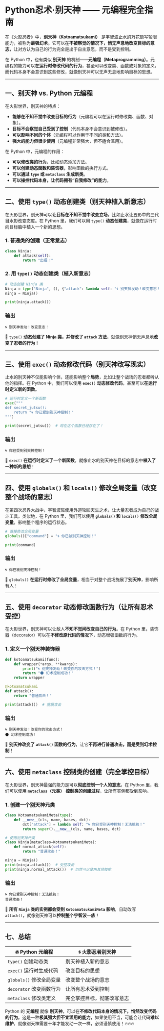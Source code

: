 # Python忍术·别天神 —— 元编程完全指南

在《火影忍者》中，**别天神（Kotoamatsukami）** 是宇智波止水的万花筒写轮眼能力，被称为**最强幻术**。它可以在**不被察觉的情况下，悄无声息地改变目标的意志**，让对方认为自己的行为完全是出于自主意愿，而不是受到控制。

在 Python 中，也有类似 **别天神** 的机制——**元编程（Metaprogramming）**。元编程的能力可以**在运行时修改代码的行为**，甚至可以改变类、函数或对象的定义，而代码本身不会意识到这些修改，就像别天神可以无声无息地影响目标的思想。

---

## **一、别天神 vs. Python 元编程**
在火影世界，别天神的特点：
- **能够在不知不觉中改变目标的行为**（元编程可以在运行时修改类、函数、对象）。
- **目标不会察觉自己受到了控制**（代码本身不会意识到被修改）。
- **可以影响不同的个体**（元编程可以作用于不同的类和方法）。
- **强大的能力但很少使用**（元编程非常强大，但不适合滥用）。

在 Python 中，元编程的作用：
- **可以修改类的行为**，比如动态添加方法。
- **可以创建动态函数和装饰器**，影响函数的执行方式。
- **可以通过 `type` 或 `metaclass` 生成新类**。
- **可以操控代码本身，让代码拥有“自我修改”的能力**。

---

## **二、使用 `type()` 动态创建类（别天神植入新意志）**
在火影世界，别天神可以**让目标在不知不觉中改变立场**，比如止水让五影中的三代目水影改变态度。在 Python 里，我们可以用 `type()` **动态创建类**，就像在运行时向目标脑中植入一个新的思想。

### **1. 普通类的创建（正常意志）**
```python
class Ninja:
    def attack(self):
        return "出招！"
```

### **2. 用 `type()` 动态创建类（植入新意志）**
```python
# 动态创建 Ninja 类
Ninja = type("Ninja", (), {"attack": lambda self: "🌀 别天神发动！改变意志！"})
ninja = Ninja()

print(ninja.attack())
```
### **输出**
```
🌀 别天神发动！改变意志！
```
🔹 `type()` **动态创建了 Ninja 类，并修改了 `attack` 方法**，就像别天神悄无声息地**改变了忍者的行为**！

---

## **三、使用 `exec()` 动态修改代码（别天神改写现实）**
止水的别天神不仅能影响个体，还能影响整个**局势**，比如让整个战场的忍者都听从他的指挥。在 Python 中，我们可以使用 **`exec()`** **动态修改代码**，甚至可以**在运行时定义新的函数**。

```python
# 运行时定义一个新函数
exec("""
def secret_jutsu():
    return "🌀 你已受到别天神控制！"
""")

print(secret_jutsu())  # 现在这个函数已经存在了！
```
### **输出**
```
🌀 你已受到别天神控制！
```
🔹 `exec()` **在运行时定义了一个新函数**，就像止水的别天神在目标的意志中**植入了一种新的思想**！

---

## **四、使用 `globals()` 和 `locals()` 修改全局变量（改变整个战场的意志）**
在第四次忍界大战中，宇智波斑使用外道轮回天生之术，让大量忍者成为自己的战斗工具。类似地，在 Python 里，我们可以使用 **`globals()` 和 `locals()`** **修改全局变量**，影响整个程序的运行状态。

```python
# 直接修改全局变量
globals()["command"] = "🌀 你已被别天神控制！"

print(command)
```
### **输出**
```
🌀 你已被别天神控制！
```
🔹 `globals()` **在运行时修改了全局变量**，相当于对整个战场施展了**别天神**，影响所有人！

---

## **五、使用 `decorator` 动态修改函数行为（让所有忍术受控）**
在火影世界，别天神可以让敌人**不知不觉间改变自己的行为**。在 Python 里，装饰器（decorator）可以在**不修改原代码的情况下**，动态增强函数的行为。

### **1. 定义一个别天神装饰器**
```python
def kotoamatsukami(func):
    def wrapper(*args, **kwargs):
        print("🌀 别天神发动！改变你的攻击方式！")
        return "🌑 幻术控制成功！"
    return wrapper

@kotoamatsukami
def attack():
    return "普通攻击！"

print(attack())  # 施展攻击
```
### **输出**
```
🌀 别天神发动！改变你的攻击方式！
🌑 幻术控制成功！
```
🔹 **别天神改变了 `attack()` 函数的行为**，让它**不再进行普通攻击，而是受到幻术控制**！

---

## **六、使用 `metaclass` 控制类的创建（完全掌控目标）**
在火影世界，别天神最强的能力是可以**彻底控制一个人的意志**。在 Python 里，我们可以使用 **`metaclass`（元类）** **控制类的创建过程**，让所有实例都受到影响。

### **1. 创建一个别天神元类**
```python
class KotoamatsukamiMeta(type):
    def __new__(cls, name, bases, dct):
        dct["attack"] = lambda self: "🌀 你已受别天神控制！无法抵抗！"
        return super().__new__(cls, name, bases, dct)

# 使用别天神元类
class Ninja(metaclass=KotoamatsukamiMeta):
    def normal_attack(self):
        return "普通攻击！"

ninja = Ninja()
print(ninja.attack())  # 受控攻击
print(ninja.normal_attack())  # 仍然可以使用其他技能
```
### **输出**
```
🌀 你已受别天神控制！无法抵抗！
普通攻击！
```
🔹 **所有 `Ninja` 类的实例都会受到 `KotoamatsukamiMeta` 影响**，自动改写 `attack()`，就像别天神可以**控制整个宇智波一族**！

---

## **七、总结**
| 🔥 Python 元编程 | 🌀 火影忍者别天神 |
|----------------|----------------|
| `type()` 创建动态类 | 别天神植入新的意志 |
| `exec()` 运行时生成代码 | 改变目标的思想 |
| `globals()` 修改全局变量 | 改变整个战场的意志 |
| `decorator` 改变函数行为 | 让所有忍术受到控制 |
| `metaclass` 修改类定义 | 完全掌控目标，彻底改写意志 |

Python 的 **元编程** 就像 **别天神**，可以在**不修改代码本身的情况下，悄然改变代码的行为**。这是一种**极其强大但不宜滥用的能力**，如果使用不当，可能会让代码**难以维护**，就像别天神需要十年才能发动一次一样，必须谨慎使用！🔥🔥🔥
